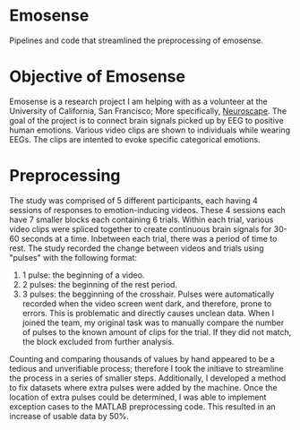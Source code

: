 # Emosense
Pipelines and code that streamlined the preprocessing of emosense.

# Objective of Emosense
Emosense is a research project I am helping with as a volunteer at the University of California, San Francisco; More specifically, [Neuroscape](https://neuroscape.ucsf.edu/about/). 
The goal of the project is to connect brain signals picked up by EEG to positive human emotions. Various video clips are shown to individuals while wearing EEGs. The clips are intented to evoke specific categorical emotions. 

# Preprocessing
The study was comprised of 5 different participants, each having 4 sessions of responses to emotion-inducing videos. These 4 sessions each have 7 smaller blocks each containing 6 trials. Within each trial, various video clips were spliced together to create continuous brain signals for 30-60 seconds at a time. Inbetween each trial, there was a period of time to rest. The study recorded the change between videos and trials using "pulses" with the following format:
1. 1 pulse: the beginning of a video.
2. 2 pulses: the beginning of the rest period.
3. 3 pulses: the begginning of the crosshair.
Pulses were automatically recorded when the video screen went dark, and therefore, prone to errors. This is problematic and directly causes unclean data. When I joined the team, my original task was to manually compare the number of pulses to the known amount of clips for the trial. If they did not match, the block excluded from further analysis.

Counting and comparing thousands of values by hand appeared to be a tedious and unverifiable process; therefore I took the initiave to streamline the process in a series of smaller steps. Additionally, I developed a method to fix datasets where extra pulses were added by the machine. Once the location of extra pulses could be determined, I was able to implement exception cases to the MATLAB preprocessing code. This resulted in an increase of usable data by 50%.


